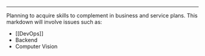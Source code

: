 ---
Planning to acquire skills to complement in business and service plans.
This markdown will involve issues such as: 
- [[DevOps]]
- Backend
- Computer Vision